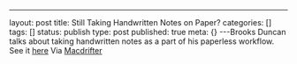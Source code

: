 ---
layout: post
title: Still Taking Handwritten Notes on Paper?
categories: []
tags: []
status: publish
type: post
published: true
meta: {}
---Brooks Duncan talks about taking handwritten notes as a part of his paperless workflow. See it 
[here](http://www.documentsnap.com/evernote-handwritten-notes/#fnref:2) Via 
[Macdrifter](http://Macdrifter.com)
